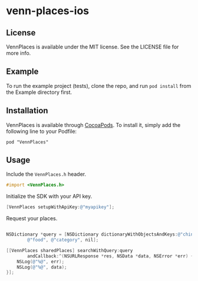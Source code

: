 # venn-places-ios

## License

VennPlaces is available under the MIT license. See the LICENSE file for more info.

## Example

To run the example project (tests), clone the repo, and run `pod install` from the Example directory first.

## Installation

VennPlaces is available through [CocoaPods](http://cocoapods.org). To install
it, simply add the following line to your Podfile:

    pod "VennPlaces"

## Usage

Include the `VennPlaces.h` header.

```objective-c
#import <VennPlaces.h>
```

Initialize the SDK with your API key.

```objective-c
[VennPlaces setupWithApiKey:@"myapikey"];
```

Request your places.

```objective-c

NSDictionary *query = [NSDictionary dictionaryWithObjectsAndKeys:@"chinese", @"keyword",
        @"food", @"category", nil];

[[VennPlaces sharedPlaces] searchWithQuery:query
        andCallback:^(NSURLResponse *res, NSData *data, NSError *err) {
    NSLog(@"%@", err);
    NSLog(@"%@", data);
}];
```
